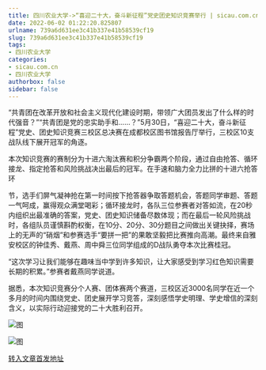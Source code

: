```yaml
---
title: 四川农业大学->“喜迎二十大，奋斗新征程”党史团史知识竞赛举行 | sicau.com.cn
date: 2022-06-02 01:22:20.825807
urlname: 739a6d631ee3c41b337e41b58539cf19
slug: 739a6d631ee3c41b337e41b58539cf19
tags: 
- 四川农业大学
categories:
- sicau.com.cn
- 四川农业大学
authorbox: false
sidebar: false
---
```

“共青团在改革开放和社会主义现代化建设时期，带领广大团员发出了什么样的时代强音？”“共青团是党的忠实助手和……？”5月30日，“喜迎二十大，奋斗新征程”党史、团史知识竞赛三校区总决赛在成都校区图书馆报告厅举行，三校区10支战队线下展开冠军的角逐。  

本次知识竞赛的赛制分为十进六淘汰赛和积分争霸两个阶段，通过自由抢答、循环接龙、指定抢答和风险挑战决出最后的冠军。在手速和脑力全力比拼的十进六抢答环
<!--more-->
节，选手们屏气凝神抢在第一时间按下抢答器争取答题机会，答题同学审题、答题一气呵成，赢得观众满堂喝彩；循环接龙时，各队三位参赛者对答如流，在20秒内组织出最准确的答案，党史、团史知识储备尽数体现；而在最后一轮风险挑战时，各组队员谨慎斟酌权衡，在10分、20分、30分题目之间做出关键抉择，赛场上的无声的“硝烟”和参赛选手“要拼一把”的果敢坚毅把比赛推向高潮。最终来自雅安校区的钟佳秀、戴燕、周中舜三位同学组成的D战队勇夺本次比赛桂冠。

“这次学习让我们能够在趣味当中学到许多知识，让大家感受到学习红色知识需要长期的积累。”参赛者戴燕同学说道。

据悉，本次知识竞赛分个人赛、团体赛两个赛道，三校区近3000名同学在近一个多月的时间内围绕党史、团史展开学习竞答，深刻感悟学史明理、学史增信的深刻含义，以实际行动迎接党的二十大胜利召开。

![图](https://news.sicau.edu.cn/__local/2/6A/F3/616BB2F16E24F7398CF6DF59AB7_DB929F9B_1211C.png)

![图](https://news.sicau.edu.cn/__local/F/05/A2/7DB05FD1589DBF39A5F3B3276C0_A44FB95A_12D90.png)

[转入文章首发地址](https://news.sicau.edu.cn/info/1078/68095.htm)